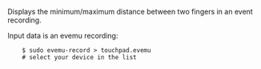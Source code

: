 Displays the minimum/maximum distance between two fingers in an event
recording.

Input data is an evemu recording:

        $ sudo evemu-record > touchpad.evemu
        # select your device in the list

